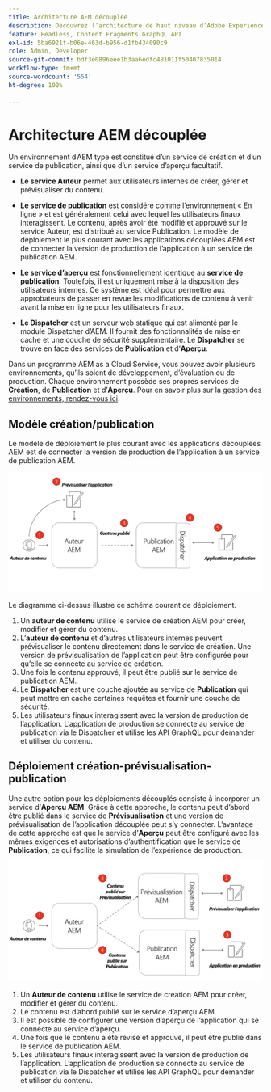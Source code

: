 ```yaml
---
title: Architecture AEM découplée
description: Découvrez l’architecture de haut niveau d’Adobe Experience Manager pour un déploiement découplé. Découvrez le rôle des services de création, de prévisualisation et de publication AEM et le modèle de déploiement recommandé pour les applications découplées.
feature: Headless, Content Fragments,GraphQL API
exl-id: 5ba6921f-b06e-463d-b956-d1fb434090c9
role: Admin, Developer
source-git-commit: bdf3e0896eee1b3aa6edfc481011f50407835014
workflow-type: tm+mt
source-wordcount: '554'
ht-degree: 100%

---
```


# Architecture AEM découplée

Un environnement d’AEM type est constitué d’un service de création et d’un service de publication, ainsi que d’un service d’aperçu facultatif.

* **Le service Auteur** permet aux utilisateurs internes de créer, gérer et prévisualiser du contenu.

* **Le service de publication** est considéré comme l’environnement « En ligne » et est généralement celui avec lequel les utilisateurs finaux interagissent. Le contenu, après avoir été modifié et approuvé sur le service Auteur, est distribué au service Publication. Le modèle de déploiement le plus courant avec les applications découplées AEM est de connecter la version de production de l’application à un service de publication AEM.

* **Le service d’aperçu** est fonctionnellement identique au **service de publication**. Toutefois, il est uniquement mise à la disposition des utilisateurs internes. Ce système est idéal pour permettre aux approbateurs de passer en revue les modifications de contenu à venir avant la mise en ligne pour les utilisateurs finaux.

* **Le Dispatcher** est un serveur web statique qui est alimenté par le module Dispatcher d’AEM. Il fournit des fonctionnalités de mise en cache et une couche de sécurité supplémentaire. Le **Dispatcher** se trouve en face des services de **Publication** et d’**Aperçu**.

Dans un programme AEM as a Cloud Service, vous pouvez avoir plusieurs environnements, qu’ils soient de développement, d’évaluation ou de production. Chaque environnement possède ses propres services de **Création**, de **Publication** et d’**Aperçu**. Pour en savoir plus sur la gestion des [environnements, rendez-vous ici](/help/implementing/cloud-manager/manage-environments.md).

## Modèle création/publication

Le modèle de déploiement le plus courant avec les applications découplées AEM est de connecter la version de production de l’application à un service de publication AEM.

![Architecture création/publication](assets/autho-publish-architecture-diagram.png)

Le diagramme ci-dessus illustre ce schéma courant de déploiement.

1. Un **auteur de contenu** utilise le service de création AEM pour créer, modifier et gérer du contenu.
1. L’**auteur de contenu** et d’autres utilisateurs internes peuvent prévisualiser le contenu directement dans le service de création. Une version de prévisualisation de l’application peut être configurée pour qu’elle se connecte au service de création.
1. Une fois le contenu approuvé, il peut être publié sur le service de publication AEM.
1. Le **Dispatcher** est une couche ajoutée au service de **Publication** qui peut mettre en cache certaines requêtes et fournir une couche de sécurité.
1. Les utilisateurs finaux interagissent avec la version de production de l’application. L’application de production se connecte au service de publication via le Dispatcher et utilise les API GraphQL pour demander et utiliser du contenu.

## Déploiement création-prévisualisation-publication

Une autre option pour les déploiements découplés consiste à incorporer un service d’**Aperçu AEM**. Grâce à cette approche, le contenu peut d’abord être publié dans le service de **Prévisualisation** et une version de prévisualisation de l’application découplée peut s’y connecter. L’avantage de cette approche est que le service d’**Aperçu** peut être configuré avec les mêmes exigences et autorisations d’authentification que le service de **Publication**, ce qui facilite la simulation de l’expérience de production.

![Architecture d’aperçu de création et de publication](assets/author-preview-publish-architecture-diagram.png)

1. Un **Auteur de contenu** utilise le service de création AEM pour créer, modifier et gérer du contenu.
1. Le contenu est d’abord publié sur le service d’aperçu AEM.
1. Il est possible de configurer une version d’aperçu de l’application qui se connecte au service d’aperçu.
1. Une fois que le contenu a été révisé et approuvé, il peut être publié dans le service de publication AEM.
1. Les utilisateurs finaux interagissent avec la version de production de l’application. L’application de production se connecte au service de publication via le Dispatcher et utilise les API GraphQL pour demander et utiliser du contenu.
